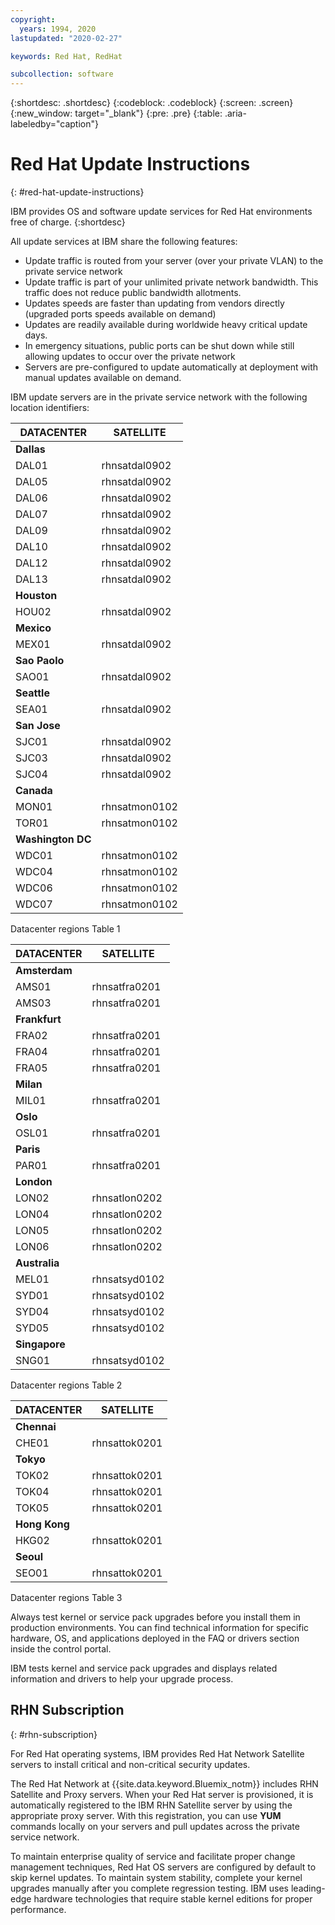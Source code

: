 ```yaml
---
copyright:
  years: 1994, 2020
lastupdated: "2020-02-27"

keywords: Red Hat, RedHat

subcollection: software
---
```


{:shortdesc: .shortdesc}
{:codeblock: .codeblock}
{:screen: .screen}
{:new_window: target="_blank"}
{:pre: .pre}
{:table: .aria-labeledby="caption"}

# Red Hat Update Instructions
{: #red-hat-update-instructions}

IBM provides OS and software update services for Red Hat environments free of charge.
{:shortdesc}

All update services at IBM share the following features:
* Update traffic is routed from your server (over your private VLAN) to the private service network
* Update traffic is part of your unlimited private network bandwidth. This traffic does not reduce public bandwidth allotments.
* Updates speeds are faster than updating from vendors directly (upgraded ports speeds available on demand)
* Updates are readily available during worldwide heavy critical update days.
* In emergency situations, public ports can be shut down while still allowing updates to occur over the private network
* Servers are pre-configured to update automatically at deployment with manual updates available on demand.

IBM update servers are in the private service network with the following location identifiers:

| DATACENTER | SATELLITE |
|------------|-----------|
| **Dallas** |          |
| DAL01 | rhnsatdal0902 |
| DAL05 |	rhnsatdal0902 |
| DAL06 |	rhnsatdal0902 |
| DAL07 |	rhnsatdal0902 |
| DAL09 |	rhnsatdal0902 |
| DAL10 |	rhnsatdal0902 |
| DAL12 |	rhnsatdal0902 |
| DAL13 |	rhnsatdal0902 |
| **Houston** |         |
| HOU02| rhnsatdal0902 |
| **Mexico** |         |
| MEX01| rhnsatdal0902 |
| **Sao Paolo**|       |
| SAO01| rhnsatdal0902 |
| **Seattle** |        |
| SEA01 |	rhnsatdal0902 |
| **San Jose** |        |
| SJC01 | rhnsatdal0902 |
| SJC03 |	rhnsatdal0902 |
| SJC04 |	rhnsatdal0902 |
| **Canada** |          |
| MON01 |	rhnsatmon0102 |
| TOR01 |	rhnsatmon0102 |
| **Washington DC** |   |
| WDC01 |	rhnsatmon0102 |
| WDC04 |	rhnsatmon0102	|
| WDC06 |	rhnsatmon0102 |
| WDC07 |	rhnsatmon0102 |

<caption>Datacenter regions Table 1</caption>

<br>

| DATACENTER | SATELLITE |
|------------|-----------|
| **Amsterdam** |       |
| AMS01 |	rhnsatfra0201 |
| AMS03	| rhnsatfra0201 |
| **Frankfurt** |      |
| FRA02 |	rhnsatfra0201 |
| FRA04 |	rhnsatfra0201 |
| FRA05 |	rhnsatfra0201 |
| **Milan**|           |
| MIL01 |	rhnsatfra0201 |
| **Oslo** |           |
| OSL01 |	rhnsatfra0201 |
| **Paris** |          |
| PAR01 |	rhnsatfra0201 |
| **London** |         |
| LON02 |	rhnsatlon0202 |
| LON04	| rhnsatlon0202 |
| LON05 |	rhnsatlon0202 |
| LON06 | rhnsatlon0202 |
| **Australia** |      |
| MEL01 |	rhnsatsyd0102 |
| SYD01 |	rhnsatsyd0102 |
| SYD04 |	rhnsatsyd0102 |
| SYD05 |	rhnsatsyd0102 |
| **Singapore** |      |
| SNG01 |	rhnsatsyd0102 |

<caption>Datacenter regions Table 2</caption>

<br>

| DATACENTER | SATELLITE |
|------------|-----------|
| **Chennai** |         |	
| CHE01	| rhnsattok0201 |
| **Tokyo** |          |
| TOK02 |	rhnsattok0201 |
| TOK04	| rhnsattok0201 |
| TOK05	| rhnsattok0201 |
| **Hong Kong** |      |
| HKG02	| rhnsattok0201 |
| **Seoul** |          |
| SEO01 |	rhnsattok0201 |

<caption>Datacenter regions Table 3</caption>

<br>

Always test kernel or service pack upgrades before you install them in production environments. You can find technical information for specific hardware, OS, and applications deployed in the FAQ or drivers section inside the control portal.

IBM tests kernel and service pack upgrades and displays related information and drivers to help your upgrade process.

## RHN Subscription
{: #rhn-subscription}

For Red Hat operating systems, IBM provides Red Hat Network Satellite servers to install critical and non-critical security updates.

The Red Hat Network at {{site.data.keyword.Bluemix_notm}} includes RHN Satellite and Proxy servers. When your Red Hat server is provisioned, it is automatically registered to the IBM RHN Satellite server by using the appropriate proxy server. With this registration, you can use **YUM** commands locally on your servers and pull updates across the private service network.

To maintain enterprise quality of service and facilitate proper change management techniques, Red Hat OS servers are configured by default to skip kernel updates. To maintain system stability, complete your kernel upgrades manually after you complete regression testing. IBM uses leading-edge hardware technologies that require stable kernel editions for proper performance.
